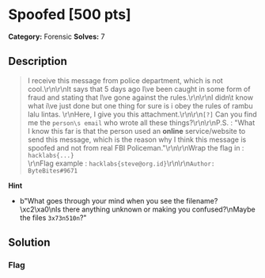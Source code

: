 # Spoofed [500 pts]

**Category:** Forensic
**Solves:** 7

## Description
>I receive this message from police department, which is not cool.\r\n\r\nIt says that 5 days ago I\ve been caught in some form of fraud and stating that I\ve gone against the rules.\r\n\r\nI didn\t know what i\ve just done but one thing for sure is i obey the rules of rambu lalu lintas. \r\nHere, I give you this attachment.\r\n\r\n```[?]``` Can you find me the ``person\s email`` who wrote all these things?\r\n\r\nP.S. : "What I know this far is that the person used an **online** service/website to send this message, which is the reason why I think this message is spoofed and not from real FBI Policeman."\r\n\r\nWrap the flag in : ``hacklabs{...}``<br>\r\nFlag example : ``hacklabs{steve@org.id}``\r\n\r\n``Author: ByteBites#9671``

**Hint**
* b"What goes through your mind when you see the filename?\xc2\xa0\nIs there anything unknown or making you confused?\nMaybe the files ``3x73n510n``?"

## Solution

### Flag

